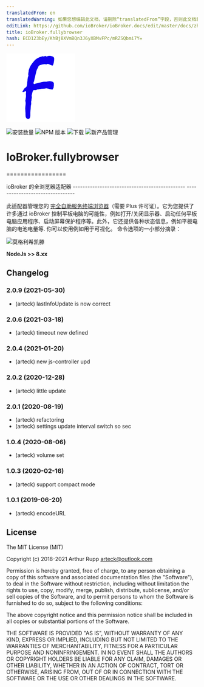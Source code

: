 ```yaml
---
translatedFrom: en
translatedWarning: 如果您想编辑此文档，请删除“translatedFrom”字段，否则此文档将再次自动翻译
editLink: https://github.com/ioBroker/ioBroker.docs/edit/master/docs/zh-cn/adapterref/iobroker.fullybrowser/README.md
title: ioBroker.fullybrowser
hash: ECD123bEy/KhBj8XVmBQn3J6yXBMvFPc/mRZSQbmi7Y=
---
```

![商标](../../../en/adapterref/iobroker.fullybrowser/admin/fully.png)

![安装数量](http://iobroker.live/badges/fullybrowser-stable.svg)
![NPM 版本](http://img.shields.io/npm/v/iobroker.fullybrowser.svg)
![下载](https://img.shields.io/npm/dm/iobroker.fullybrowser.svg)
![新产品管理](https://nodei.co/npm/iobroker.fullybrowser.png?downloads=true)

# IoBroker.fullybrowser
=================

ioBroker 的全浏览器适配器 ---------------------------------------------- --------------------------------

此适配器管理您的 [完全自助服务终端浏览器](https://www.fully-kiosk.com)（需要 Plus 许可证）。它为您提供了许多通过 ioBroker 控制平板电脑的可能性，例如打开/关闭显示器、启动任何平板电脑应用程序、启动屏幕保护程序等。此外，它还提供各种状态信息，例如平板电脑的电池电量等. 你可以使用例如用于可视化。
命令选项的一小部分摘录：

![莫格利希凯滕](https://github.com/arteck/iobroker.fullyBrowser/blob/master/doku/auszug.png)

<b>NodeJs &gt;&gt; 8.xx</b>

## Changelog

### 2.0.9 (2021-05-30)
* (arteck)  lastInfoUpdate is now correct

### 2.0.6 (2021-03-18)
* (arteck) timeout new defined

### 2.0.4 (2021-01-20)
* (arteck) new js-controller upd

### 2.0.2 (2020-12-28)
* (arteck) little update

### 2.0.1 (2020-08-19)
* (arteck) refactoring
* (arteck) settings update interval switch so sec

### 1.0.4 (2020-08-06)
* (arteck) volume set

### 1.0.3 (2020-02-16)
* (arteck) support compact mode

### 1.0.1 (2019-06-20)
* (arteck) encodeURL

## License
The MIT License (MIT)

Copyright (c) 2018-2021 Arthur Rupp <arteck@outlook.com>

Permission is hereby granted, free of charge, to any person obtaining a copy
of this software and associated documentation files (the "Software"), to deal
in the Software without restriction, including without limitation the rights
to use, copy, modify, merge, publish, distribute, sublicense, and/or sell
copies of the Software, and to permit persons to whom the Software is
furnished to do so, subject to the following conditions:

The above copyright notice and this permission notice shall be included in
all copies or substantial portions of the Software.

THE SOFTWARE IS PROVIDED "AS IS", WITHOUT WARRANTY OF ANY KIND, EXPRESS OR
IMPLIED, INCLUDING BUT NOT LIMITED TO THE WARRANTIES OF MERCHANTABILITY,
FITNESS FOR A PARTICULAR PURPOSE AND NONINFRINGEMENT. IN NO EVENT SHALL THE
AUTHORS OR COPYRIGHT HOLDERS BE LIABLE FOR ANY CLAIM, DAMAGES OR OTHER
LIABILITY, WHETHER IN AN ACTION OF CONTRACT, TORT OR OTHERWISE, ARISING FROM,
OUT OF OR IN CONNECTION WITH THE SOFTWARE OR THE USE OR OTHER DEALINGS IN
THE SOFTWARE.